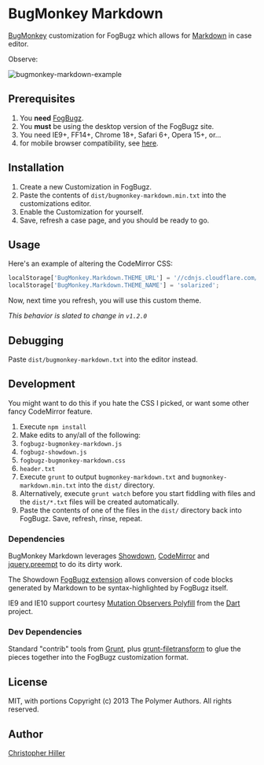 # BugMonkey Markdown

[BugMonkey](https://help.fogcreek.com/7585/customizing-your-fogbugz-site-with-bugmonkey) customization for FogBugz which allows for [Markdown](https://daringfireball.net/projects/markdown/) in case editor.

Observe:

![bugmonkey-markdown-example](http://goo.gl/Lpcajy)

## Prerequisites

1.  You **need** [FogBugz](http://www.fogcreek.com/fogbugz/).
2.  You **must** be using the desktop version of the FogBugz site.
3.  You need IE9+, FF14+, Chrome 18+, Safari 6+, Opera 15+, or...
4.  for mobile browser compatibility, see [here](http://caniuse.com/mutationobserver).

## Installation

1.  Create a new Customization in FogBugz.
2.  Paste the contents of `dist/bugmonkey-markdown.min.txt` into the customizations editor.
3.  Enable the Customization for yourself.
4.  Save, refresh a case page, and you should be ready to go.

## Usage

Here's an example of altering the CodeMirror CSS:

```js
localStorage['BugMonkey.Markdown.THEME_URL'] = '//cdnjs.cloudflare.com/ajax/libs/codemirror/3.21.0/theme/solarized.min.css';
localStorage['BugMonkey.Markdown.THEME_NAME'] = 'solarized';
```

Now, next time you refresh, you will use this custom theme.

*This behavior is slated to change in `v1.2.0`*

## Debugging

Paste `dist/bugmonkey-markdown.txt` into the editor instead.

## Development

You might want to do this if you hate the CSS I picked, or want some other fancy CodeMirror feature.

1.  Execute `npm install`
2.  Make edits to any/all of the following:
  1.  `fogbugz-bugmonkey-markdown.js`
  2.  `fogbugz-showdown.js`
  3.  `fogbugz-bugmonkey-markdown.css`
  4.  `header.txt`
3.  Execute `grunt` to output `bugmonkey-markdown.txt` and `bugmonkey-markdown.min.txt` into the `dist/` directory.
4.  Alternatively, execute `grunt watch` before you start fiddling with files and the `dist/*.txt` files will be created automatically.
5.  Paste the contents of one of the files in the `dist/` directory back into FogBugz.  Save, refresh, rinse, repeat.

### Dependencies

BugMonkey Markdown leverages [Showdown](https://github.com/coreyti/showdown), [CodeMirror](http://codemirror.net/) and [jquery.preempt](http://boneskull.github.io/jquery.preempt) to do its dirty work.

The Showdown [FogBugz extension](https://gist.github.com/boneskull/9030249) allows conversion of code blocks generated by Markdown to be syntax-highlighted by FogBugz itself.

IE9 and IE10 support courtesy [Mutation Observers Polyfill](http://goo.gl/yRyxCK) from the [Dart](http://dart-lang.org) project.

### Dev Dependencies

Standard "contrib" tools from [Grunt](http://gruntjs.org), plus [grunt-filetransform](https://github.com/dfernandez79/grunt-filetransform) to glue the pieces together into the FogBugz customization format.

## License

MIT, with portions Copyright (c) 2013 The Polymer Authors. All rights reserved.

## Author
[Christopher Hiller](http://boneskull.github.io)

